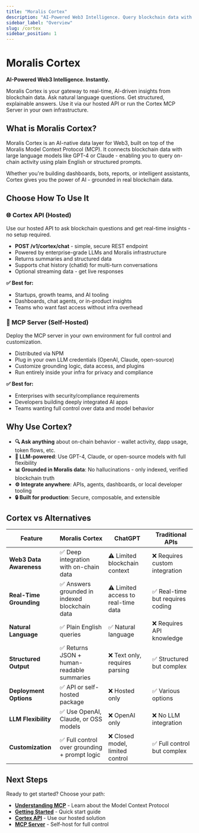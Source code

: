 ```yaml
---
title: "Moralis Cortex"
description: "AI-Powered Web3 Intelligence. Query blockchain data with natural language using our hosted API or self-hosted MCP server."
sidebar_label: "Overview"
slug: /cortex
sidebar_position: 1
---
```


# Moralis Cortex

**AI-Powered Web3 Intelligence. Instantly.**

Moralis Cortex is your gateway to real-time, AI-driven insights from blockchain data. Ask natural language questions. Get structured, explainable answers. Use it via our hosted API or run the Cortex MCP Server in your own infrastructure.

## What is Moralis Cortex?

Moralis Cortex is an AI-native data layer for Web3, built on top of the Moralis Model Context Protocol (MCP). It connects blockchain data with large language models like GPT-4 or Claude - enabling you to query on-chain activity using plain English or structured prompts.

Whether you're building dashboards, bots, reports, or intelligent assistants, Cortex gives you the power of AI - grounded in real blockchain data.

## Choose How To Use It

### 🌐 Cortex API (Hosted)

Use our hosted API to ask blockchain questions and get real-time insights - no setup required.

- **POST /v1/cortex/chat** - simple, secure REST endpoint
- Powered by enterprise-grade LLMs and Moralis infrastructure
- Returns summaries and structured data
- Supports chat history (chatId) for multi-turn conversations
- Optional streaming data - get live responses

**✅ Best for:**

- Startups, growth teams, and AI tooling
- Dashboards, chat agents, or in-product insights
- Teams who want fast access without infra overhead

### 🧩 MCP Server (Self-Hosted)

Deploy the MCP server in your own environment for full control and customization.

- Distributed via NPM
- Plug in your own LLM credentials (OpenAI, Claude, open-source)
- Customize grounding logic, data access, and plugins
- Run entirely inside your infra for privacy and compliance

**✅ Best for:**

- Enterprises with security/compliance requirements
- Developers building deeply integrated AI apps
- Teams wanting full control over data and model behavior

## Why Use Cortex?

- **🔍 Ask anything** about on-chain behavior - wallet activity, dapp usage, token flows, etc.
- **🧠 LLM-powered**: Use GPT-4, Claude, or open-source models with full flexibility
- **📊 Grounded in Moralis data**: No hallucinations - only indexed, verified blockchain truth
- **⚙️ Integrate anywhere**: APIs, agents, dashboards, or local developer tooling
- **🔒 Built for production**: Secure, composable, and extensible

## Cortex vs Alternatives

| Feature                 | Moralis Cortex                                 | ChatGPT                             | Traditional APIs                 |
| ----------------------- | ---------------------------------------------- | ----------------------------------- | -------------------------------- |
| **Web3 Data Awareness** | ✅ Deep integration with on-chain data         | ⚠️ Limited blockchain context       | ❌ Requires custom integration   |
| **Real-Time Grounding** | ✅ Answers grounded in indexed blockchain data | ⚠️ Limited access to real-time data | ✅ Real-time but requires coding |
| **Natural Language**    | ✅ Plain English queries                       | ✅ Natural language                 | ❌ Requires API knowledge        |
| **Structured Output**   | ✅ Returns JSON + human-readable summaries     | ❌ Text only, requires parsing      | ✅ Structured but complex        |
| **Deployment Options**  | ✅ API or self-hosted package                  | ❌ Hosted only                      | ✅ Various options               |
| **LLM Flexibility**     | ✅ Use OpenAI, Claude, or OSS models           | ❌ OpenAI only                      | ❌ No LLM integration            |
| **Customization**       | ✅ Full control over grounding + prompt logic  | ❌ Closed model, limited control    | ✅ Full control but complex      |

## Next Steps

Ready to get started? Choose your path:

- **[Understanding MCP](/cortex/understanding-mcp)** - Learn about the Model Context Protocol
- **[Getting Started](/cortex/getting-started)** - Quick start guide
- **[Cortex API](/cortex/api)** - Use our hosted solution
- **[MCP Server](/cortex/mcp-server)** - Self-host for full control
